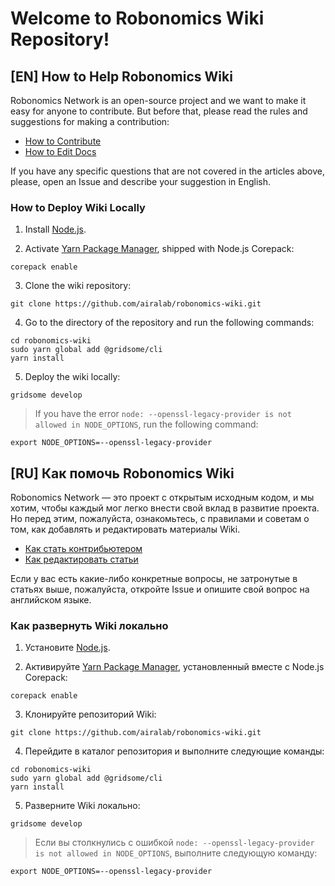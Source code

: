 # Welcome to Robonomics Wiki Repository!

## [EN] How to Help Robonomics Wiki

Robonomics Network is an open-source project and we want to make it easy for anyone to contribute. But before that, please read the rules and suggestions for making a contribution:

* [How to Contribute](/docs/contributing.md)
* [How to Edit Docs](/docs/edit-wiki.md)


If you have any specific questions that are not covered in the articles above, please, open an Issue and describe your suggestion in English.

### How to Deploy Wiki Locally

1. Install [Node.js](https://nodejs.org/en/download/package-manager/).

2. Activate [Yarn Package Manager](https://yarnpkg.com/), shipped with Node.js Corepack:

```
corepack enable
```

3. Clone the wiki repository:

```
git clone https://github.com/airalab/robonomics-wiki.git
```

4. Go to the directory of the repository and run the following commands:

```
cd robonomics-wiki
sudo yarn global add @gridsome/cli
yarn install
```

5. Deploy the wiki locally:

```
gridsome develop
```

> If you have the error `node: --openssl-legacy-provider is not allowed in NODE_OPTIONS`, run the following command:
```
export NODE_OPTIONS=--openssl-legacy-provider
```

## [RU] Как помочь Robonomics Wiki

Robonomics Network — это проект с открытым исходным кодом, и мы хотим, чтобы каждый мог легко внести свой вклад в развитие проекта. Но перед этим, пожалуйста, ознакомьтесь, с правилами и советам о том, как добавлять и редактировать материалы Wiki. 

* [Как стать контрибьютером](/docs/contributing.md)
* [Как редактировать статьи](/docs/edit-wiki.md)

Если у вас есть какие-либо конкретные вопросы, не затронутые в статьях выше, пожалуйста, откройте Issue и опишите свой вопрос на английском языке.

### Как развернуть Wiki локально

1. Установите [Node.js](https://nodejs.org/en/download/package-manager/).

2. Активируйте [Yarn Package Manager](https://yarnpkg.com/), установленный вместе с Node.js Corepack:

```
corepack enable
```

3. Клонируйте репозиторий Wiki:

```
git clone https://github.com/airalab/robonomics-wiki.git
```

4. Перейдите в каталог репозитория и выполните следующие команды:

```
cd robonomics-wiki
sudo yarn global add @gridsome/cli
yarn install
```

5. Разверните Wiki локально:

```
gridsome develop
```

> Если вы столкнулись с ошибкой `node: --openssl-legacy-provider is not allowed in NODE_OPTIONS`, выполните следующую команду:
```
export NODE_OPTIONS=--openssl-legacy-provider
```
